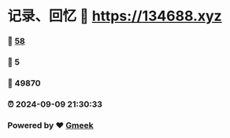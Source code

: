 # 记录、回忆 :link: https://134688.xyz 
### :page_facing_up: [58](https://134688.xyz/tag.html) 
### :speech_balloon: 5 
### :hibiscus: 49870 
### :alarm_clock: 2024-09-09 21:30:33 
### Powered by :heart: [Gmeek](https://github.com/Meekdai/Gmeek)
